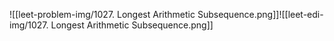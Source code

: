 ![[leet-problem-img/1027. Longest Arithmetic Subsequence.png]]![[leet-edi-img/1027. Longest Arithmetic Subsequence.png]]